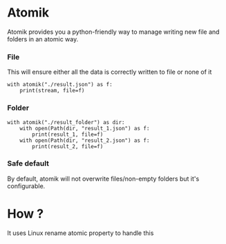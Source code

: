 # Atomik

Atomik provides you a python-friendly way to manage writing new file and folders in an atomic way.

### File
This will ensure either all the data is correctly written to file or none of it
```
with atomik("./result.json") as f:
    print(stream, file=f)
```

### Folder
```
with atomik("./result_folder") as dir:
    with open(Path(dir, "result_1.json") as f:
        print(result_1, file=f)
    with open(Path(dir, "result_2.json") as f:
        print(result_2, file=f)
```

### Safe default

By default, atomik will not overwrite files/non-empty folders but it's configurable. 

# How ?

It uses Linux rename atomic property to handle this